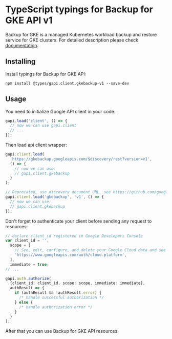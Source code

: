 # TypeScript typings for Backup for GKE API v1

Backup for GKE is a managed Kubernetes workload backup and restore service for GKE clusters.
For detailed description please check [documentation](https://cloud.google.com/kubernetes-engine/docs/add-on/backup-for-gke).

## Installing

Install typings for Backup for GKE API:

```
npm install @types/gapi.client.gkebackup-v1 --save-dev
```

## Usage

You need to initialize Google API client in your code:

```typescript
gapi.load('client', () => {
  // now we can use gapi.client
  // ...
});
```

Then load api client wrapper:

```typescript
gapi.client.load(
  'https://gkebackup.googleapis.com/$discovery/rest?version=v1',
  () => {
    // now we can use:
    // gapi.client.gkebackup
  }
);
```

```typescript
// Deprecated, use discovery document URL, see https://github.com/google/google-api-javascript-client/blob/master/docs/reference.md#----gapiclientloadname----version----callback--
gapi.client.load('gkebackup', 'v1', () => {
  // now we can use:
  // gapi.client.gkebackup
});
```

Don't forget to authenticate your client before sending any request to resources:

```typescript
// declare client_id registered in Google Developers Console
var client_id = '',
  scope = [
    // See, edit, configure, and delete your Google Cloud data and see the email address for your Google Account.
    'https://www.googleapis.com/auth/cloud-platform',
  ],
  immediate = true;
// ...

gapi.auth.authorize(
  {client_id: client_id, scope: scope, immediate: immediate},
  authResult => {
    if (authResult && !authResult.error) {
      /* handle successful authorization */
    } else {
      /* handle authorization error */
    }
  }
);
```

After that you can use Backup for GKE API resources: <!-- TODO: make this work for multiple namespaces -->

```typescript

```
